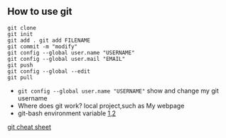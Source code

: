 ## How to use git
```
git clone
git init
git add . git add FILENAME
git commit -m "modify"
git config --global user.name "USERNAME"
git config --global user.mail "EMAIL"
git push
git config --global --edit
git pull

```
- `git config --global user.name "USERNAME"`
show and change my git username
-  Where does git work?
  local project,such as My webpage
- git-bash environment variable
[1](http://www.cnblogs.com/xunzhiyou/p/5028789.html),[2](https://stackoverflow.com/questions/34169721/set-an-environment-variable-in-git-bash)

[git cheat sheet](https://education.github.com/git-cheat-sheet-education.pdf)
